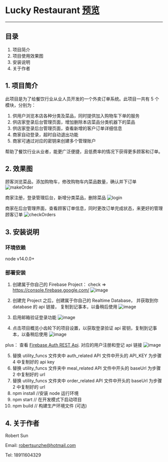 # Lucky Restaurant [预览](https://lucky-hotel.web.app/meals)

---

## 目录

1. 项目简介
2. 项目使用效果图
3. 安装说明
4. 关于作者

## 1. 项目简介

此项目是为了给餐饮行业从业人员开发的一个外卖订单系统。此项目一共有 5 个模块，分别为：

1. 供用户浏览本店各种分类及菜品，同时提供加入购物车下单的服务
2. 供店家登录后台管理页面，增加删除本店菜品分类机器下的菜品
3. 供店家登录后台管理页面，查看新增的客户订单详细信息
4. 商家自动登录，超时自动退出功能
5. 商家可通过对应的密钥来创建多个管理账户


帮助了餐饮行业从业者，能更广泛便捷，且低费率的情况下获得更多顾客和订单。

## 2. 效果图
顾客浏览菜品，添加购物车，修改购物车内菜品数量，确认并下订单
![makeOrder](https://img-blog.csdnimg.cn/20210720195924516.gif)

商家注册，登录管理后台，新增分类菜品，删除菜品
![login](https://img-blog.csdnimg.cn/20210720203658470.gif)

商家在后台管理界面，查看顾客订单信息，同时更改订单完成状态，来更好的管理顾客订单
![checkOrders](https://img-blog.csdnimg.cn/0448a3a8c9744ae88d0bd0c16a4acb27.gif#pic_center)

## 3. 安装说明

### 环境依赖

node v14.0.0+

### 部署安装

1. 创建属于你自己的 Firebase Project： check => https://console.firebase.google.com/
   ![image](https://img-blog.csdnimg.cn/20210428211607145.png?x-oss-process=image/watermark,type_ZmFuZ3poZW5naGVpdGk,shadow_10,text_aHR0cHM6Ly9ibG9nLmNzZG4ubmV0L3dlaXhpbl80MjY1NTcxNw==,size_16,color_FFFFFF,t_70)
2. 创建完 Project 之后，创建属于你自己的 Realtime Database， 并获取到你 database 的 api 链接， 复制到记事本，以备稍后使用
   ![image](https://img-blog.csdnimg.cn/20210428211553275.png?x-oss-process=image/watermark,type_ZmFuZ3poZW5naGVpdGk,shadow_10,text_aHR0cHM6Ly9ibG9nLmNzZG4ubmV0L3dlaXhpbl80MjY1NTcxNw==,size_16,color_FFFFFF,t_70)
3. 启用邮箱验证登录功能
   ![image](https://img-blog.csdnimg.cn/20210428211703131.png?x-oss-process=image/watermark,type_ZmFuZ3poZW5naGVpdGk,shadow_10,text_aHR0cHM6Ly9ibG9nLmNzZG4ubmV0L3dlaXhpbl80MjY1NTcxNw==,size_16,color_FFFFFF,t_70)

4. 点击项目概览小齿轮下的项目设置，以获取登录验证 api 密钥，复制到记事本，以备稍后使用
   ![image](https://img-blog.csdnimg.cn/20210428212050495.png?x-oss-process=image/watermark,type_ZmFuZ3poZW5naGVpdGk,shadow_10,text_aHR0cHM6Ly9ibG9nLmNzZG4ubmV0L3dlaXhpbl80MjY1NTcxNw==,size_16,color_FFFFFF,t_70)

plus： 查看 [Firebase Auth REST Api](https://firebase.google.com/docs/reference/rest/auth?authuser=0#section-create-email-password). 对应的用户注册和登记 api 链接
![image](https://img-blog.csdnimg.cn/20210428213455260.png?x-oss-process=image/watermark,type_ZmFuZ3poZW5naGVpdGk,shadow_10,text_aHR0cHM6Ly9ibG9nLmNzZG4ubmV0L3dlaXhpbl80MjY1NTcxNw==,size_16,color_FFFFFF,t_70)

5. 替换 utility_funcs 文件夹中 auth_related API 文件中开头的 API_KEY 为步骤 4 中复制好的 api key
6. 替换 utility_funcs 文件夹中 meal_related API 文件中开头的 baseUrl 为步骤 2 中复制好的 url
7. 替换 utility_funcs 文件夹中 order_related API 文件中开头的 baseUrl 为步骤 2 中复制好的 url
8. npm install //安装 node 运行环境
9. npm start // 在开发模式下启动项目
10. npm build // 构建生产环境文件 (可选)

## 4. 关于作者

Robert Sun

Email: robertsunzhe@hotmail.com

Tel: 18911604329
